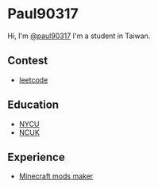 # Paul90317
Hi, I'm [@paul90317](https://github.com/paul90317)
I'm a student in Taiwan.    

## Contest
* [leetcode](https://leetcode.com/paul2239648/)

## Education
* [NYCU](https://github.com/paul90317-NYCU)
* [NCUK](https://github.com/paul90317-NCKU)

## Experience
* [Minecraft mods maker](paul90317-minecraft)

